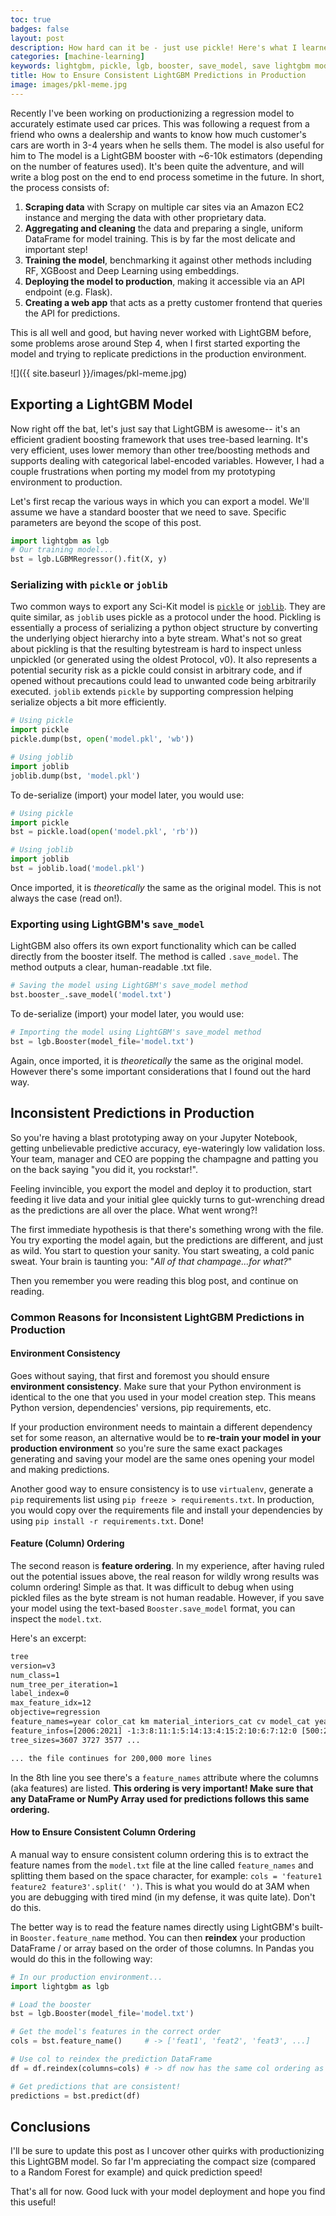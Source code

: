 ```yaml
---
toc: true
badges: false
layout: post
description: How hard can it be - just use pickle! Here's what I learned deploying an LightGBM model to production in order to ensure consistent predictions.
categories: [machine-learning]
keywords: lightgbm, pickle, lgb, booster, save_model, save lightgbm model, inconsistent predictions in production, machine learning, regression, joblib, dump, load, sklearn, sci-kit, bst
title: How to Ensure Consistent LightGBM Predictions in Production
image: images/pkl-meme.jpg
---
```


Recently I've been working on productionizing a regression model to accurately estimate used car prices. This was following a request from a friend who owns a dealership and wants to know how much customer's cars are worth in 3-4 years when he sells them. The model is also useful for him to  The model is a LightGBM booster with ~6-10k estimators (depending on the number of features used). It's been quite the adventure, and will write a blog post on the end to end process sometime in the future. In short, the process consists of:

1. **Scraping data** with Scrapy on multiple car sites via an Amazon EC2 instance and merging the data with other proprietary data.
1. **Aggregating and cleaning** the data and preparing a single, uniform DataFrame for model training. This is by far the most delicate and important step!
1. **Training the model**, benchmarking it against other methods including RF, XGBoost and Deep Learning using embeddings.
1. **Deploying the model to production**, making it accessible via an API endpoint (e.g. Flask).
1. **Creating a web app** that acts as a pretty customer frontend that queries the API for predictions.

This is all well and good, but having never worked with LightGBM before, some problems arose around Step 4, when I first started exporting the model and trying to replicate predictions in the production environment.

![]({{ site.baseurl }}/images/pkl-meme.jpg)

## Exporting a LightGBM Model

Now right off the bat, let's just say that LightGBM is awesome-- it's an efficient gradient boosting framework that uses tree-based learning. It's very efficient, uses lower memory than other tree/boosting methods and supports dealing with categorical label-encoded variables. However, I had a couple frustrations when porting my model from my prototyping environment to production.

Let's first recap the various ways in which you can export a model. We'll assume we have a standard booster that we need to save. Specific parameters are beyond the scope of this post.

```python
import lightgbm as lgb
# Our training model...
bst = lgb.LGBMRegressor().fit(X, y)
```

### Serializing with `pickle` or `joblib`

Two common ways to export any Sci-Kit model is [`pickle`](https://docs.python.org/3/library/pickle.html) or [`joblib`](https://joblib.readthedocs.io/en/latest/index.html#module-joblib). They are quite similar, as `joblib` uses pickle as a protocol under the hood. Pickling is essentially a process of serializing a python object structure by converting the underlying object hierarchy into a byte stream. What's not so great about pickling is that the resulting bytestream is hard to inspect unless unpickled (or generated using the oldest Protocol, v0). It also represents a potential security risk as a pickle could consist in arbitrary code, and if opened without precautions could lead to unwanted code being arbitrarily executed. `joblib` extends `pickle` by supporting compression helping serialize objects a bit more efficiently.

```python
# Using pickle 
import pickle
pickle.dump(bst, open('model.pkl', 'wb'))

# Using joblib
import joblib
joblib.dump(bst, 'model.pkl')
```

To de-serialize (import) your model later, you would use:

```python
# Using pickle 
import pickle
bst = pickle.load(open('model.pkl', 'rb'))

# Using joblib
import joblib
bst = joblib.load('model.pkl')
```

Once imported, it is _theoretically_ the same as the original model. This is not always the case (read on!).

### Exporting using LightGBM's `save_model`

LightGBM also offers its own export functionality which can be called directly from the booster itself. The method is called `.save_model`. The method outputs a clear, human-readable .txt file.

```python
# Saving the model using LightGBM's save_model method
bst.booster_.save_model('model.txt')
```

To de-serialize (import) your model later, you would use:

```python
# Importing the model using LightGBM's save_model method
bst = lgb.Booster(model_file='model.txt')
```

Again, once imported, it is _theoretically_ the same as the original model. However there's some important considerations that I found out the hard way.

## Inconsistent Predictions in Production

So you're having a blast prototyping away on your Jupyter Notebook, getting unbelievable predictive accuracy, eye-wateringly low validation loss. Your team, manager and CEO are popping the champagne and patting you on the back saying "you did it, you rockstar!".

Feeling invincible, you export the model and deploy it to production, start feeding it live data and your initial glee quickly turns to gut-wrenching dread as the predictions are all over the place. What went wrong?!

The first immediate hypothesis is that there's something wrong with the file. You try exporting the model again, but the predictions are different, and just as wild. You start to question your sanity. You start sweating, a cold panic sweat. Your brain is taunting you: "_All of that champage...for what?_"

Then you remember you were reading this blog post, and continue on reading.

### Common Reasons for Inconsistent LightGBM Predictions in Production

#### Environment Consistency

Goes without saying, that first and foremost you should ensure **environment consistency**. Make sure that your Python environment is identical to the one that you used in your model creation step. This means Python version, dependencies' versions, pip requirements, etc.

If your production environment needs to maintain a different dependency set for some reason, an alternative would be to **re-train your model in your production environment** so you're sure the same exact packages generating and saving your model are the same ones opening your model and making predictions.

Another good way to ensure consistency is to use `virtualenv`, generate a `pip` requirements list using `pip freeze > requirements.txt`. In production, you would copy over the requirements file and install your dependencies by using `pip install -r requirements.txt`. Done!

#### Feature (Column) Ordering

The second reason is **feature ordering**. In my experience, after having ruled out the potential issues above, the real reason for wildly wrong results was column ordering! Simple as that. It was difficult to debug when using pickled files as the byte stream is not human readable. However, if you save your model using the text-based `Booster.save_model` format, you can inspect the `model.txt`.

Here's an excerpt:

```txt
tree
version=v3
num_class=1
num_tree_per_iteration=1
label_index=0
max_feature_idx=12
objective=regression
feature_names=year color_cat km material_interiors_cat cv model_cat years_old transmission_cat fuel_cat seats cc doors brand_cat
feature_infos=[2006:2021] -1:3:8:11:1:5:14:13:4:15:2:10:6:7:12:0 [500:2920000] -1:0:2:6:3:1:4 [40:796] -1:71:410:281:200:138:318:302:187:199:57:408 ...
tree_sizes=3607 3727 3577 ...

... the file continues for 200,000 more lines
```

In the 8th line you see there's a `feature_names` attribute where the columns (aka features) are listed. **This ordering is very important! Make sure that any DataFrame or NumPy Array used for predictions follows this same ordering.**

#### How to Ensure Consistent Column Ordering

A manual way to ensure consistent column ordering this is to extract the feature names from the `model.txt` file at the line called `feature_names` and splitting them based on the space character, for example: `cols = 'feature1 feature2 feature3'.split(' ')`. This is what you would do at 3AM when you are debugging with tired mind (in my defense, it was quite late). Don't do this.

The better way is to read the feature names directly using LightGBM's built-in `Booster.feature_name` method.  You can then **reindex** your production DataFrame / or array based on the order of those columns. In Pandas you would do this in the following way:

```python
# In our production environment...
import lightgbm as lgb

# Load the booster
bst = lgb.Booster(model_file='model.txt')

# Get the model's features in the correct order
cols = bst.feature_name()     # -> ['feat1', 'feat2', 'feat3', ...]

# Use col to reindex the prediction DataFrame
df = df.reindex(columns=cols) # -> df now has the same col ordering as the model

# Get predictions that are consistent! 
predictions = bst.predict(df)
```

## Conclusions

I'll be sure to update this post as I uncover other quirks with productionizing this LightGBM model. So far I'm appreciating the compact size (compared to a Random Forest for example) and quick prediction speed!

That's all for now. Good luck with your model deployment and hope you find this useful!
